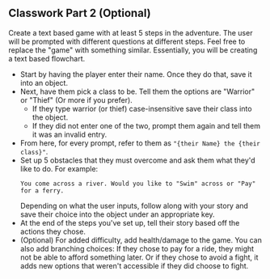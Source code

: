 ## Classwork Part 2 (Optional)

Create a text based game with at least 5 steps in the adventure. The user will be prompted with different questions at different steps. Feel free to replace the "game" with something similar. Essentially, you will be creating a text based flowchart.

- Start by having the player enter their name. Once they do that, save it into an object.
- Next, have them pick a class to be. Tell them the options are "Warrior" or "Thief" (Or more if you prefer).
  - If they type warrior (or thief) case-insensitive save their class into the object.
  - If they did not enter one of the two, prompt them again and tell them it was an invalid entry.
- From here, for every prompt, refer to them as `"{their Name} the {their class}"`.
- Set up 5 obstacles that they must overcome and ask them what they'd like to do. For example:
  ```
  You come across a river. Would you like to "Swim" across or "Pay" for a ferry.
  ```
  Depending on what the user inputs, follow along with your story and save their choice into the object under an appropriate key.
- At the end of the steps you've set up, tell their story based off the actions they chose.
- (Optional) For added difficulty, add health/damage to the game. You can also add branching choices: If they chose to pay for a ride, they might not be able to afford something later. Or if they chose to avoid a fight, it adds new options that weren't accessible if they did choose to fight.
